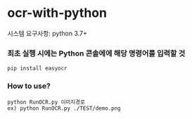 # ocr-with-python
시스템 요구사항: python 3.7+ 

### 최초 실행 시에는 Python 콘솔에에 해당 명령어를 입력할 것
````
pip install easyocr
````


### How to use?
````
python RunOCR.py 이미지경로
ex) python RunOCR.py ./TEST/demo.png
````



